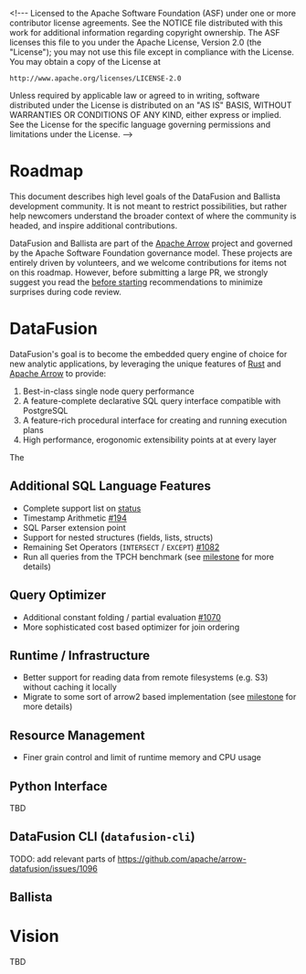 \<!---
Licensed to the Apache Software Foundation (ASF) under one
or more contributor license agreements. See the NOTICE file
distributed with this work for additional information
regarding copyright ownership. The ASF licenses this file
to you under the Apache License, Version 2.0 (the
"License"); you may not use this file except in compliance
with the License. You may obtain a copy of the License at

    http://www.apache.org/licenses/LICENSE-2.0

Unless required by applicable law or agreed to in writing,
software distributed under the License is distributed on an
"AS IS" BASIS, WITHOUT WARRANTIES OR CONDITIONS OF ANY
KIND, either express or implied. See the License for the
specific language governing permissions and limitations
under the License.
-->

# Roadmap

This document describes high level goals of the DataFusion and
Ballista development community. It is not meant to restrict
possibilities, but rather help newcomers understand the broader
context of where the community is headed, and inspire
additional contributions.

DataFusion and Ballista are part of the [Apache
Arrow](https://arrow.apache.org/) project and governed by the Apache
Software Foundation governance model. These projects are entirely driven by
volunteers, and we welcome contributions for items not on
this roadmap. However, before submitting a large PR, we strongly
suggest you read the [before
starting](https://arrow.apache.org/docs/developers/contributing.html#before-starting)
recommendations to minimize surprises during code review.

# DataFusion

DataFusion's goal is to become the embedded query engine of choice
for new analytic applications, by leveraging the unique features of
[Rust](https://www.rust-lang.org/) and [Apache Arrow](https://arrow.apache.org/)
to provide:

1. Best-in-class single node query performance
2. A feature-complete declarative SQL query interface compatible with PostgreSQL
3. A feature-rich procedural interface for creating and running execution plans
4. High performance, erogonomic extensibility points at at every layer

The

## Additional SQL Language Features

- Complete support list on [status](https://github.com/apache/arrow-datafusion/blob/master/README.md#status)
- Timestamp Arithmetic [#194](https://github.com/apache/arrow-datafusion/issues/194)
- SQL Parser extension point
- Support for nested structures (fields, lists, structs)
- Remaining Set Operators (`INTERSECT` / `EXCEPT`) [#1082](https://github.com/apache/arrow-datafusion/issues/1082)
- Run all queries from the TPCH benchmark (see [milestone](https://github.com/apache/arrow-datafusion/milestone/2) for more details)

## Query Optimizer

- Additional constant folding / partial evaluation [#1070](https://github.com/apache/arrow-datafusion/issues/1070)
- More sophisticated cost based optimizer for join ordering

## Runtime / Infrastructure

- Better support for reading data from remote filesystems (e.g. S3) without caching it locally
- Migrate to some sort of arrow2 based implementation (see [milestone](https://github.com/apache/arrow-datafusion/milestone/3) for more details)

## Resource Management

- Finer grain control and limit of runtime memory and CPU usage

## Python Interface

TBD

## DataFusion CLI (`datafusion-cli`)

TODO: add relevant parts of https://github.com/apache/arrow-datafusion/issues/1096

## Ballista

# Vision

TBD
